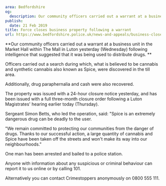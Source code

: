 ```yaml
area: Bedfordshire
og:
  description: Our community officers carried out a warrant at a business unit in the Market Hall in Luton yesterday (Wednesday) following intelligence that suggested that it was being used to distribute drugs.
publish:
  date: 21 Feb 2019
title: Force closes business property following a warrant
url: https://www.bedfordshire.police.uk/news-and-appeals/business-closed-drugs-feb19
```

**Our community officers carried out a warrant at a business unit in the Market Hall within The Mall in Luton yesterday (Wednesday) following intelligence that suggested that it was being used to distribute drugs. **

Officers carried out a search during which, what is believed to be cannabis and synthetic cannabis also known as Spice, were discovered in the till area.

Additionally, drug paraphernalia and cash were also recovered.

The property was issued with a 24-hour closure notice yesterday, and has been issued with a full three-month closure order following a Luton Magistrates' hearing earlier today (Thursday).

Sergeant Simon Betts, who led the operation, said: "Spice is an extremely dangerous drug can be deadly to the user.

"We remain committed to protecting our communities from the danger of drugs. Thanks to our successful action, a large quantity of cannabis and Spice have been taken off the streets and won't make its way into our neighbourhoods."

One man has been arrested and bailed to a police station.

Anyone with information about any suspicious or criminal behaviour can report it to us online or by calling 101.

Alternatively you can contact Crimestoppers anonymously on 0800 555 111.
